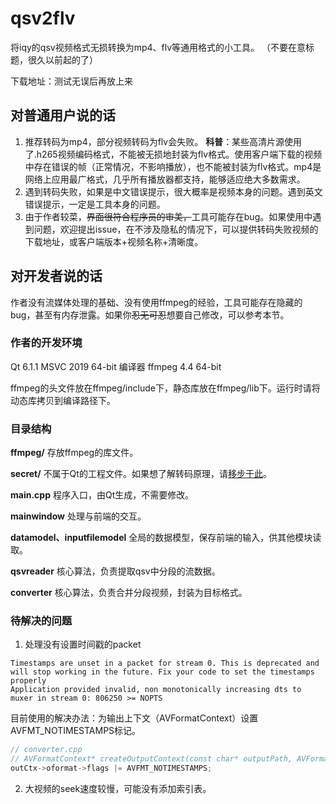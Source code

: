 # qsv2flv
将iqy的qsv视频格式无损转换为mp4、flv等通用格式的小工具。
（不要在意标题，很久以前起的了）

下载地址：测试无误后再放上来

## 对普通用户说的话
1. 推荐转码为mp4，部分视频转码为flv会失败。
**科普**：某些高清片源使用了.h265视频编码格式，不能被无损地封装为flv格式。使用客户端下载的视频中存在错误的帧（正常情况，不影响播放），也不能被封装为flv格式。mp4是网络上应用最广格式，几乎所有播放器都支持，能够适应绝大多数需求。
2. 遇到转码失败，如果是中文错误提示，很大概率是视频本身的问题。遇到英文错误提示，一定是工具本身的问题。
3. 由于作者较菜，~~界面很符合程序员的审美，~~工具可能存在bug。如果使用中遇到问题，欢迎提出issue，在不涉及隐私的情况下，可以提供转码失败视频的下载地址，或客户端版本+视频名称+清晰度。

## 对开发者说的话
作者没有流媒体处理的基础、没有使用ffmpeg的经验，工具可能存在隐藏的bug，甚至有内存泄露。如果你~~忍无可忍~~想要自己修改，可以参考本节。

### 作者的开发环境
Qt 6.1.1
MSVC 2019 64-bit 编译器
ffmpeg 4.4 64-bit

ffmpeg的头文件放在ffmpeg/include下，静态库放在ffmpeg/lib下。运行时请将动态库拷贝到编译路径下。

### 目录结构
**ffmpeg/** 存放ffmpeg的库文件。

**secret/** 不属于Qt的工程文件。如果想了解转码原理，请[移步于此](https://github.com/btnkij/qsv2flv/tree/main/secret)。

**main.cpp** 程序入口，由Qt生成，不需要修改。

**mainwindow** 处理与前端的交互。

**datamodel、inputfilemodel** 全局的数据模型，保存前端的输入，供其他模块读取。

**qsvreader** 核心算法，负责提取qsv中分段的流数据。

**converter** 核心算法，负责合并分段视频，封装为目标格式。

### 待解决的问题
1. 处理没有设置时间戳的packet
```
Timestamps are unset in a packet for stream 0. This is deprecated and will stop working in the future. Fix your code to set the timestamps properly
Application provided invalid, non monotonically increasing dts to muxer in stream 0: 806250 >= NOPTS
```
目前使用的解决办法：为输出上下文（AVFormatContext）设置AVFMT_NOTIMESTAMPS标记。
```c++
// converter.cpp
// AVFormatContext* createOutputContext(const char* outputPath, AVFormatContext* inCtx);
outCtx->oformat->flags |= AVFMT_NOTIMESTAMPS;
```
2. 大视频的seek速度较慢，可能没有添加索引表。